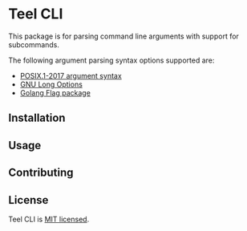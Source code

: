 # Teel CLI

This package is for parsing command line arguments with support for subcommands.

The following argument parsing syntax options supported are:
 * [POSIX.1-2017 argument syntax](https://pubs.opengroup.org/onlinepubs/9699919799/basedefs/V1_chap12.html)
 * [GNU Long Options](https://www.gnu.org/software/tar/manual/html_node/Long-Options.html)
 * [Golang Flag package](https://golang.org/pkg/flag/)

## Installation

## Usage

## Contributing

## License

Teel CLI is [MIT licensed](../../LICENSE).
